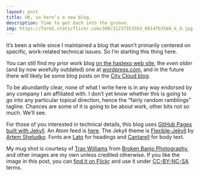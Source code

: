 ```yaml
---
layout: post
title: OK, so here’s a new blog.
description: Time to get back into the groove.
img: https://farm1.staticflickr.com/300/31237553593_0014fb3566_k_d.jpg
---
```

It’s been a while since I maintained a blog that wasn’t primarily
centered on specific, work-related technical issues. So I’m starting
this thing here.

You can still find my prior work blog
[on the hastexo web site](https://www.hastexo.com/author/florian.html),
the _even older_ (and by now woefully outdated) one at
[wordpress.com](https://fghaas.wordpress.com/), and in the future
there will likely be some blog posts on the
[City Cloud blog](https://www.citycloud.com/blog/).

To be abundantly clear, none of what I write here is in any way
endorsed by any company I am affiliated with. I don’t yet know whether
this is going to go into any particular topical direction, hence the
“fairly random ramblings” tagline. Chances are some of it is going to
be about work, other bits not so much. We’ll see.

For those of you interested in technical details, this blog uses
[GitHub Pages built with Jekyll](https://help.github.com/articles/using-jekyll-as-a-static-site-generator-with-github-pages/). An
Atom feed is [here](/feed.xml). The Jekyll theme is
[Flexible-Jekyll](https://github.com/artemsheludko/flexible-jekyll) by
[Artem Sheludko](https://github.com/artemsheludko). Fonts are
[Lato](https://fonts.google.com/specimen/Lato) for headings and
[Cantarell](https://fonts.google.com/specimen/Cantarell) for body
text.

My mug shot is courtesy of
[Trav Williams](https://twitter.com/BrokenBanjoTrav) from
[Broken Banjo Photography](http://www.brokenbanjo.net/), and other
images are my own unless credited otherwise. If you like the image in
this post, you can [find it on Flickr](https://flic.kr/p/PAmCoe) and
use it under
[CC-BY-NC-SA](https://creativecommons.org/licenses/by-nc-sa/2.0/)
terms.

